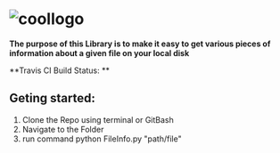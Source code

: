 # ![coollogo](https://user-images.githubusercontent.com/8709806/33443694-32914d46-d5c6-11e7-8fde-4537f1c9cafe.png)

**The purpose of this Library is to make it easy to get various pieces of information about a given file on  your local disk**

**Travis CI Build Status: ** 

## Geting started:
1. Clone the Repo using terminal or GitBash
2. Navigate to the Folder
3. run command python FileInfo.py "path/file" 
